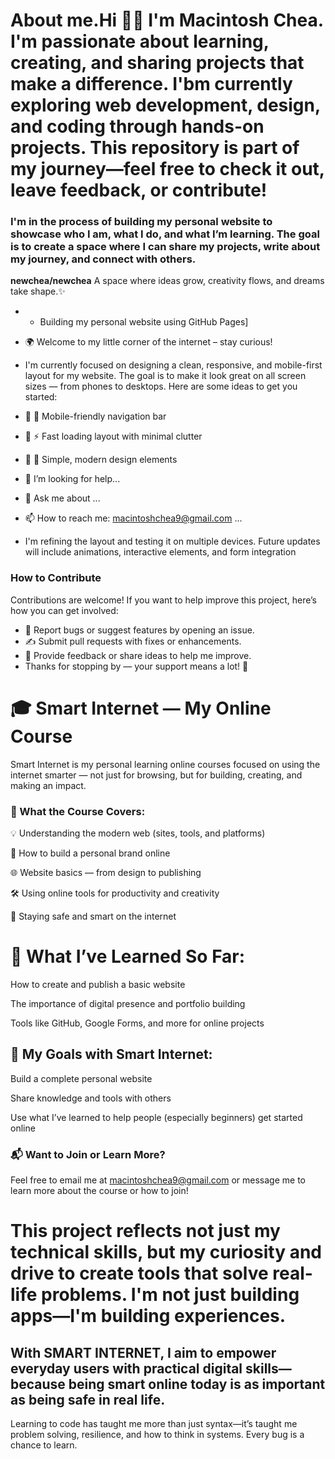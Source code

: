  # About me.Hi 👋🏽 I'm Macintosh Chea. I'm passionate about learning, creating, and sharing projects that make a difference. I'bm currently exploring web development, design, and coding through hands-on projects. This repository is part of my journey—feel free to check it out, leave feedback, or contribute!
### I'm in the process of building my personal website to showcase who I am, what I do, and what I’m learning. The goal is to create a space where I can share my projects, write about my journey, and connect with others.
<!-- Feel free to contribute or suggest improvements -->
**newchea/newchea** A space where ideas grow, creativity flows, and dreams take shape.✨ 
- - Building my personal website using GitHub Pages]
- 🌍 Welcome to my little corner of the internet – stay curious!
- I'm currently focused on designing a clean, responsive, and mobile-first layout for my website. The goal is to make it look great on all screen sizes — from phones to desktops.
Here are some ideas to get you started:
- 🔭 📱 Mobile-friendly navigation bar
- 🌱 ⚡ Fast loading layout with minimal clutter
- 👯 🎨 Simple, modern design elements
- 🤔 I’m looking for help...
- 💬 Ask me about ...
- 📫 How to reach me: macintoshchea9@gmail.com ...

- I'm refining the layout and testing it on multiple devices. Future updates will include animations, interactive elements, and form integration
### How to Contribute
Contributions are welcome! If you want to help improve this project, here’s how you can get involved:
- 🐛 Report bugs or suggest features by opening an issue.  
- ✍️ Submit pull requests with fixes or enhancements.  
- 💬 Provide feedback or share ideas to help me improve.
- Thanks for stopping by — your support means a lot! 🙏
# 🎓 Smart Internet — My Online Course

Smart Internet is my personal learning online courses focused on using the internet smarter — not just for browsing, but for building, creating, and making an impact.

### 🧩 What the Course Covers:

💡 Understanding the modern web (sites, tools, and platforms)

🔧 How to build a personal brand online

🌐 Website basics — from design to publishing

🛠️ Using online tools for productivity and creativity

🔐 Staying safe and smart on the internet
# 🧠 What I’ve Learned So Far:

How to create and publish a basic website

The importance of digital presence and portfolio building

Tools like GitHub, Google Forms, and more for online projects

## 🚀 My Goals with Smart Internet:

Build a complete personal website

Share knowledge and tools with others

Use what I’ve learned to help people (especially beginners) get started online 
### 📬 Want to Join or Learn More?

Feel free to email me at macintoshchea9@gmail.com or message me to learn more about the course or how to join!
# This project reflects not just my technical skills, but my curiosity and drive to create tools that solve real-life problems. I'm not just building apps—I'm building experiences.
## With SMART INTERNET, I aim to empower everyday users with practical digital skills—because being smart online today is as important as being safe in real life.
Learning to code has taught me more than just syntax—it’s taught me problem solving, resilience, and how to think in systems. Every bug is a chance to learn.
